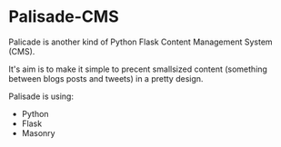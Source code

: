 Palisade-CMS
============

Palicade is another kind of Python Flask Content Management System (CMS).

It's aim is to make it simple to precent smallsized content (something between blogs posts and tweets) in a pretty design.

Palisade is using:

- Python
- Flask
- Masonry

